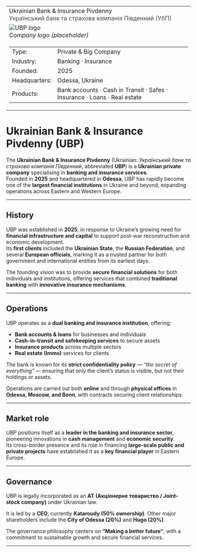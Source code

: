 <div class="infobox-right">
  <table class="infobox">
    <tr>
      <td class="title">Ukrainian Bank & Insurance Pivdenny<br/><span style="font-weight:400; opacity:.8;">Український банк та страхова компанія Південний (УбП)</span></td>
    </tr>

<!-- Logo -->
<tr>
  <td class="section center">
    <img class="logo" src="../../../../_assets/images/companies/ubp/logo.png" alt="UBP logo" />
    <div class="caption"><em>Company logo (placeholder)</em></div>
  </td>
</tr>

<!-- Key–value rows -->
<tr><td class="section">
  <table class="kv">
    <tr><td class="k">Type:</td><td class="v">Private & Big Company</td></tr>
    <tr><td class="k">Industry:</td><td class="v">Banking · Insurance</td></tr>
    <tr><td class="k">Founded:</td><td class="v">2025</td></tr>
    <tr><td class="k">Headquarters:</td><td class="v">Odessa, Ukraine</td></tr>
    <tr><td class="k">Products:</td><td class="v">Bank accounts · Cash in Transit · Safes · Insurance · Loans · Real estate</td></tr>
  </table>
</td></tr>

  </table>
</div>

# Ukrainian Bank & Insurance Pivdenny (UBP)

The **Ukrainian Bank & Insurance Pivdenny** (Ukrainian: *Український банк та страхова компанія Південний*, abbreviated **UBP**) is a **Ukrainian private company** specialising in **banking and insurance services**.  
Founded in **2025** and headquartered in **Odessa**, UBP has rapidly become one of the **largest financial institutions** in Ukraine and beyond, expanding operations across Eastern and Western Europe.

---

## History

UBP was established in **2025**, in response to Ukraine’s growing need for **financial infrastructure and capital** to support post-war reconstruction and economic development.  
Its **first clients** included the **Ukrainian State**, the **Russian Federation**, and several **European officials**, marking it as a trusted partner for both government and international entities from its earliest days.

The founding vision was to provide **secure financial solutions** for both individuals and institutions, offering services that combined **traditional banking** with **innovative insurance mechanisms**.

---

## Operations

UBP operates as a **dual banking and insurance institution**, offering:

- **Bank accounts & loans** for businesses and individuals  
- **Cash-in-transit and safekeeping services** to secure assets  
- **Insurance products** across multiple sectors  
- **Real estate (Immo)** services for clients  

The bank is known for its **strict confidentiality policy** — *“the secret of everything”* — ensuring that only the client’s status is visible, but not their holdings or assets.  

Operations are carried out both **online** and through **physical offices** in **Odessa, Moscow, and Bonn**, with contracts securing client relationships.

---

## Market role

UBP positions itself as a **leader in the banking and insurance sector**, pioneering innovations in **cash management** and **economic security**.  
Its cross-border presence and its role in financing **large-scale public and private projects** have established it as a **key financial player** in Eastern Europe.

---

## Governance

UBP is legally incorporated as an **АТ (Акціонерне товариство / Joint-stock company)** under Ukrainian law.  

It is led by a **CEO**, currently **Kataroudy (50% ownership)**. Other major shareholders include the **City of Odessa (20%)** and **Hugo (20%)**.  

The governance philosophy centers on **“Making a better future”**, with a commitment to sustainable growth and secure financial services.

---
